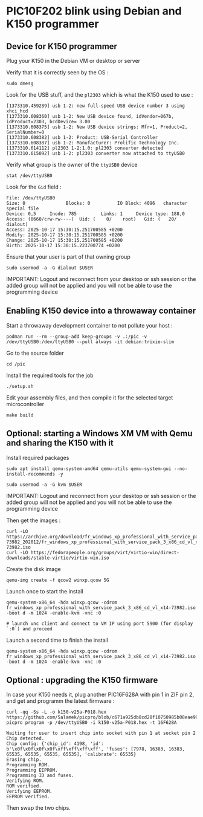 # PIC10F202 blink using Debian and K150 programmer

## Device for K150 programmer

Plug your K150 in the Debian VM or desktop or server

Verify that it is correctly seen by the OS :

    sudo dmesg

Look for the USB stuff, and the `pl2303` which is what the K150 used to use :

    [1373310.459289] usb 1-2: new full-speed USB device number 3 using xhci_hcd
    [1373310.608360] usb 1-2: New USB device found, idVendor=067b, idProduct=2303, bcdDevice= 3.00
    [1373310.608375] usb 1-2: New USB device strings: Mfr=1, Product=2, SerialNumber=0
    [1373310.608382] usb 1-2: Product: USB-Serial Controller
    [1373310.608387] usb 1-2: Manufacturer: Prolific Technology Inc.
    [1373310.614112] pl2303 1-2:1.0: pl2303 converter detected
    [1373310.615092] usb 1-2: pl2303 converter now attached to ttyUSB0

Verify what group is the owner of the `ttyUSB0` device

    stat /dev/ttyUSB0

Look for the `Gid` field :

    File: /dev/ttyUSB0
    Size: 0               Blocks: 0          IO Block: 4096   character special file
    Device: 0,5     Inode: 785         Links: 1     Device type: 188,0
    Access: (0660/crw-rw----)  Uid: (    0/    root)   Gid: (   20/ dialout)
    Access: 2025-10-17 15:30:15.251700585 +0200
    Modify: 2025-10-17 15:30:15.251700585 +0200
    Change: 2025-10-17 15:30:15.251700585 +0200
    Birth: 2025-10-17 15:30:15.223700774 +0200

Ensure that your user is part of that owning group

    sudo usermod -a -G dialout $USER

IMPORTANT: Logout and reconnect from your desktop or ssh session or the added group will not be applied and you will not be able to use the programming device

## Enabling K150 device into a throwaway container

Start a throwaway development container to not pollute your host :

    podman run --rm --group-add keep-groups -v .:/pic -v /dev/ttyUSB0:/dev/ttyUSB0 --pull always -it debian:trixie-slim

Go to the source folder

    cd /pic

Install the required tools for the job

    ./setup.sh

Edit your assembly files, and then compile it for the selected target microcontroller

    make build

## Optional: starting a Windows XM VM with Qemu and sharing the K150 with it

Install required packages

    sudo apt install qemu-system-amd64 qemu-utils qemu-system-gui --no-install-recommends -y

    sudo usermod -a -G kvm $USER

IMPORTANT: Logout and reconnect from your desktop or ssh session or the added group will not be applied and you will not be able to use the programming device

Then get the images :

    curl -LO https://archive.org/download/fr_windows_xp_professional_with_service_pack_3_x86_cd_vl_x14-73982_202012/fr_windows_xp_professional_with_service_pack_3_x86_cd_vl_x14-73982.iso
    curl -LO https://fedorapeople.org/groups/virt/virtio-win/direct-downloads/stable-virtio/virtio-win.iso

Create the disk image

    qemu-img create -f qcow2 winxp.qcow 5G

Launch once to start the install

    qemu-system-x86_64 -hda winxp.qcow -cdrom  fr_windows_xp_professional_with_service_pack_3_x86_cd_vl_x14-73982.iso -boot d -m 1024 -enable-kvm -vnc :0

    # launch vnc client and connect to VM IP using port 5900 (for display `:0`) and proceed

Launch a second time to finish the install

    qemu-system-x86_64 -hda winxp.qcow -cdrom  fr_windows_xp_professional_with_service_pack_3_x86_cd_vl_x14-73982.iso -boot d -m 1024 -enable-kvm -vnc :0



## Optional : upgrading the K150 firmware

In case your K150 needs it, plug another PIC16F628A with pin 1 in ZIF pin 2, and get and programm the latest firmware :

    curl -qq -Ss -L -o k150-v25a-P018.hex https://github.com/Salamek/picpro/blob/c671a925db8cd28f10750985b08eae99468e7fa7/firmwares/Firmware%20v25a%20(Protocol%20P018)/k150.hex
    picpro program -p /dev/ttyUSB0 -i k150-v25a-P018.hex -t 16F628A

    Waiting for user to insert chip into socket with pin 1 at socket pin 2
    Chip detected.
    Chip config: {'chip_id': 4198, 'id': b'\x0f\x0f\x0f\x0f\xff\xff\xff\xff', 'fuses': [7978, 16383, 16383, 65535, 65535, 65535, 65535], 'calibrate': 65535}
    Erasing chip.
    Programming ROM.
    Programming EEPROM.
    Programming ID and fuses.
    Verifying ROM.
    ROM verified.
    Verifying EEPROM.
    EEPROM verified.

Then swap the two chips.
